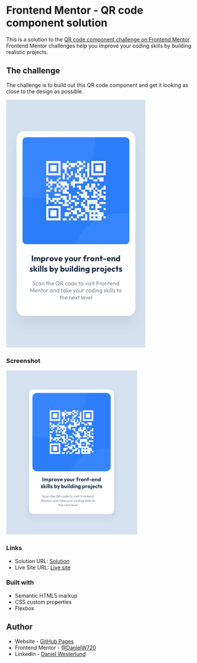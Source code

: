 # Frontend Mentor - QR code component solution

This is a solution to the [QR code component challenge on Frontend Mentor](https://www.frontendmentor.io/challenges/qr-code-component-iux_sIO_H). Frontend Mentor challenges help you improve your coding skills by building realistic projects. 

## The challenge

The challenge is to build out this QR code component and get it looking as close to the design as possible.

![Mobile design for the QR code component coding challenge](./design/mobile-design.jpg)

### Screenshot

<img src="screenshot.png"  width="70%" height="70%">

### Links

- Solution URL: [Solution](./solution/)
- Live Site URL: [Live site](https://bucolic-rolypoly-c00f50.netlify.app/solution/)

### Built with

- Semantic HTML5 markup
- CSS custom properties
- Flexbox

## Author

- Website - [GitHub Pages](https://danielw720.github.io/)
- Frontend Mentor - [@DanielW720](https://www.frontendmentor.io/profile/yourusername)
- LinkedIn - [Daniel Westerlund](https://www.linkedin.com/in/daniel-westerlund-a07529179/)
